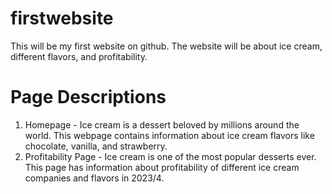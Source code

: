 # firstwebsite
This will be my first website on github. The website will be about ice cream, different flavors, and profitability.

# Page Descriptions
1. Homepage - Ice cream is a dessert beloved by millions around the world. This webpage contains information about ice cream flavors like chocolate, vanilla, and strawberry.
2. Profitability Page - Ice cream is one of the most popular desserts ever. This page has information about profitability of different ice cream companies and flavors in 2023/4.
